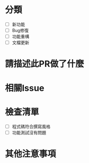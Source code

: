 # 分類
- [ ] 新功能
- [ ] Bug修復
- [ ] 功能重構
- [ ] 文檔更新

# 請描述此PR做了什麼


# 相關Issue


# 檢查清單
- [ ] 程式碼符合撰寫風格
- [ ] 功能測試沒有問題

# 其他注意事項

